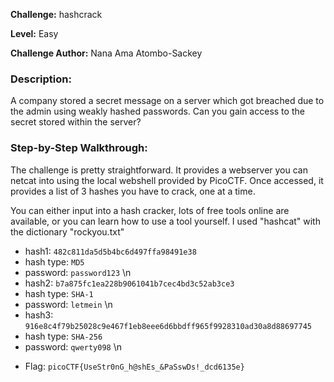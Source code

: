 **Challenge:** hashcrack

**Level:** Easy

**Challenge Author:** Nana Ama Atombo-Sackey

### Description: 
A company stored a secret message on a server which got breached due to the admin using weakly hashed passwords. Can you gain access to the secret stored within the server?

### Step-by-Step Walkthrough:
The challenge is pretty straightforward. It provides a webserver you can netcat into using the local webshell provided by PicoCTF. Once accessed, it provides a list of 3 hashes you have to crack, one at a time.

You can either input into a hash cracker, lots of free tools online are available, or you can learn how to use a tool yourself. I used "hashcat" with the dictionary "rockyou.txt"

- hash1: ```482c811da5d5b4bc6d497ffa98491e38```
- hash type: ```MD5```
- password: ```password123```
\n
- hash2: ```b7a875fc1ea228b9061041b7cec4bd3c52ab3ce3```
- hash type: ```SHA-1```
- password: ```letmein```
\n
- hash3: ```916e8c4f79b25028c9e467f1eb8eee6d6bbdff965f9928310ad30a8d88697745```
- hash type: ```SHA-256```
- password: ```qwerty098```
\n
* Flag: ```picoCTF{UseStr0nG_h@shEs_&PaSswDs!_dcd6135e}```